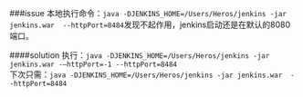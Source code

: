 ###issue
本地执行命令：`java -DJENKINS_HOME=/Users/Heros/jenkins -jar jenkins.war  --httpPort=8484`发现不起作用，jenkins启动还是在默认的8080端口。

####solution
执行：`java -DJENKINS_HOME=/Users/Heros/jenkins -jar jenkins.war -–httpPort=-1 --httpPort=8484`  
下次只需：`java -DJENKINS_HOME=/Users/Heros/jenkins -jar jenkins.war  --httpPort=8484`
